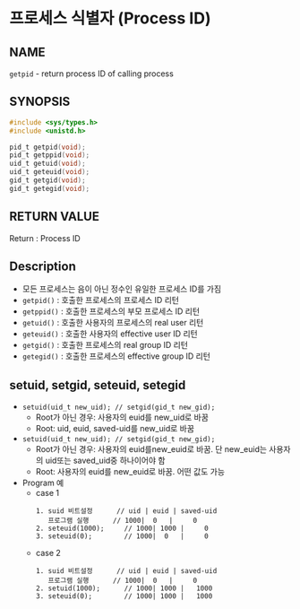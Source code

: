 # 프로세스 식별자 (Process ID)
## NAME
`getpid` - return process ID of calling process
## SYNOPSIS
```c
#include <sys/types.h>
#include <unistd.h>

pid_t getpid(void);
pid_t getppid(void);
uid_t getuid(void);
uid_t geteuid(void);
gid_t getgid(void);
gid_t getegid(void);
```
## RETURN VALUE
Return : Process ID
## Description
* 모든 프로세스는 음이 아닌 정수인 유일한 프로세스 ID를 가짐
* `getpid()` : 호출한 프로세스의 프로세스 ID 리턴
* `getppid()` : 호출한 프로세스의 부모 프로세스 ID 리턴
* `getuid()` : 호출한 사용자의 프로세스의 real user 리턴
* `geteuid()` : 호출한 사용자의 effective user ID 리턴
* `getgid()` : 호출한 프로세스의 real group ID 리턴
* `getegid()` : 호출한 프로세스의 effective group ID 리턴
## setuid, setgid, seteuid, setegid
* `setuid(uid_t new_uid); // setgid(gid_t new_gid);`
  * Root가 아닌 경우: 사용자의 euid를 new_uid로 바꿈
  * Root: uid, euid, saved-uid를 new_uid로 바꿈
* `setuid(uid_t new_uid); // setgid(gid_t new_gid);`
  * Root가 아닌 경우: 사용자의 euid를new_euid로 바꿈. 단 new_euid는 사용자의 uid또는 saved_uid중 하나이어야 함
  * Root: 사용자의 euid를 new_euid로 바꿈. 어떤 값도 가능
* Program 예
  * case 1
    ```
    1. suid 비트설정      // uid | euid | saved-uid
       프로그램 실행      // 1000|  0   |     0
    2. seteuid(1000);     // 1000| 1000 |     0
    3. seteuid(0);        // 1000|  0   |     0
    ```
  * case 2
    ```
    1. suid 비트설정      // uid | euid | saved-uid
       프로그램 실행      // 1000|  0   |     0
    2. setuid(1000);      // 1000| 1000 |   1000
    3. seteuid(0);        // 1000| 1000 |   1000
    ```

